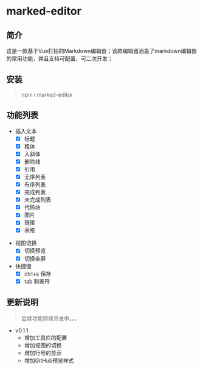 # marked-editor

## 简介

这是一款基于Vue打招的Markdown编辑器；该款编辑器涵盖了markdown编辑器的常用功能，并且支持可配置，可二次开发；

## 安装

> npm i marked-editor

## 功能列表

+ 插入文本
  - [x] 标题
  - [x] 粗体
  - [x] 入斜体
  - [x] 删除线
  - [x] 引用
  - [x] 无序列表
  - [x] 有序列表
  - [x] 完成列表
  - [x] 未完成列表
  - [x] 代码块
  - [x] 图片
  - [x] 链接
  - [x] 表格
- 视图切换
  - [x] 切换预览
  - [x] 切换全屏
- 快捷键
  - [x] ctrl+s 保存
  - [x] tab 制表符

## 更新说明

> 后续功能持续开发中。。。

+ v0.1.1
  + 增加工具栏的配置
  + 增加视图的切换
  + 增加行号的显示
  + 增加GitHub预览样式
